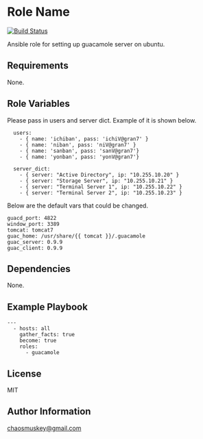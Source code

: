 Role Name
=========
[![Build Status](https://travis-ci.org/pyrotimux/pyrotimux.GucamoleInit.png?branch=master)](https://travis-ci.org/pyrotimux/pyrotimux.GucamoleInit)

Ansible role for setting up guacamole server on ubuntu.

Requirements
------------

None.

Role Variables
--------------
Please pass in users and server dict. Example of it is shown below.
```
  users:
    - { name: 'ichiban', pass: 'ichiV@gran7' }
    - { name: 'niban', pass: 'niV@gran7' }
    - { name: 'sanban', pass: 'sanV@gran7'}
    - { name: 'yonban', pass: 'yonV@gran7'}

  server_dict:
    - { server: "Active Directory", ip: "10.255.10.20" }
    - { server: "Storage Server", ip: "10.255.10.21" }
    - { server: "Terminal Server 1", ip: "10.255.10.22" }
    - { server: "Terminal Server 2", ip: "10.255.10.23" }
```
Below are the default vars that could be changed.
```
guacd_port: 4822
window_port: 3389
tomcat: tomcat7
guac_home: /usr/share/{{ tomcat }}/.guacamole
guac_server: 0.9.9
guac_client: 0.9.9
```
Dependencies
------------

None.

Example Playbook
----------------
```
---
  - hosts: all
    gather_facts: true
    become: true
    roles:
      - guacamole
```
License
-------

MIT

Author Information
------------------

chaosmuskey@gmail.com
